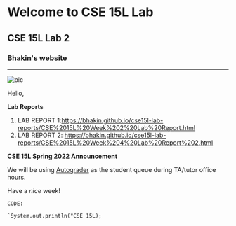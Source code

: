 # Welcome to CSE 15L Lab
## CSE 15L Lab 2
### Bhakin's website
---
![pic](https://us.123rf.com/450wm/karpenkoilia/karpenkoilia1608/karpenkoilia160800106/61787008-line-web-concept-for-computer-science-vector-banner-for-education-open-path-.jpg?ver=6)


Hello, 

**Lab Reports**
1. LAB REPORT 1:https://bhakin.github.io/cse15l-lab-reports/CSE%2015L%20Week%202%20Lab%20Report.html
2. LAB REPORT 2: https://bhakin.github.io/cse15l-lab-reports/CSE%2015L%20Week%204%20Lab%20Report%202.html


**CSE 15L Spring 2022 Announcement**

We will be using [Autograder](https://autograder.ucsd.edu) as the student queue during TA/tutor office hours.

Have a _nice_ week!



`CODE:`
```
`System.out.println("CSE 15L);
```





